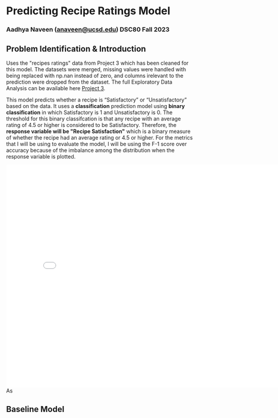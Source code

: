 # Predicting Recipe Ratings Model 
### Aadhya Naveen (anaveen@ucsd.edu) DSC80 Fall 2023

## Problem Identification & Introduction
Uses the "recipes ratings" data from Project 3 which has been cleaned for this model. The datasets were merged, missing values were handled with being replaced with np.nan instead of zero, and columns irelevant to the prediction were dropped from the dataset. The full Exploratory Data Analysis can be available here [Project 3](https://aadhyanav.github.io/Recipe_Ratings/). 

This model predicts whether a recipe is “Satisfactory” or “Unsatisfactory” based on the data. It uses a **classification** prediction model using **binary classification** in which Satisfactory is 1 and Unsatisfactory is 0. The threshold for this binary classifcation is that any recipe with an average rating of 4.5 or higher is considered to be Satisfactory. Therefore, the **response variable will be "Recipe Satisfaction"** which is a binary measure of whether the recipe had an average rating or 4.5 or higher. For the metrics that I will be using to evaluate the model, I will be using the F-1 score over accuracy because of the imbalance among the distribution when the response variable is plotted. 

<iframe src="assets/rating_sat.html" width=800 height=600 frameBorder=0></iframe>
As

## Baseline Model


